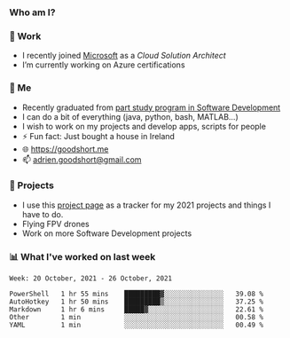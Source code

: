 ### Who am I?

<!--
**goodshort/goodshort** is a ✨ _special_ ✨ repository because its `README.md` (this file) appears on your GitHub profile.
-->
### 💼 Work
- I recently joined [Microsoft](https://www.microsoft.com/) as a _Cloud Solution Architect_
- I’m currently working on Azure certifications

### 🌱 Me
- Recently graduated from [part study program in Software Development](https://www.goodshort.me/who-am-i/studies#higher-diploma-in-software-development)
- I can do a bit of everything (java, python, bash, MATLAB...)
- I wish to work on my projects and develop apps, scripts for people
- ⚡ Fun fact: Just bought a house in Ireland
- 🌐 https://goodshort.me
- 📫 adrien.goodshort@gmail.com

### 🚧 Projects

- I use this [project page](https://github.com/users/goodshort/projects/2) as a tracker for my 2021 projects and things I have to do.
- Flying FPV drones
- Work on more Software Development projects

### 📊 What I've worked on last week

<!--START_SECTION:waka-->
```text
Week: 20 October, 2021 - 26 October, 2021

PowerShell   1 hr 55 mins    █████████▓░░░░░░░░░░░░░░░   39.08 % 
AutoHotkey   1 hr 50 mins    █████████▒░░░░░░░░░░░░░░░   37.25 % 
Markdown     1 hr 6 mins     █████▓░░░░░░░░░░░░░░░░░░░   22.61 % 
Other        1 min           ░░░░░░░░░░░░░░░░░░░░░░░░░   00.58 % 
YAML         1 min           ░░░░░░░░░░░░░░░░░░░░░░░░░   00.49 % 
```
<!--END_SECTION:waka-->
